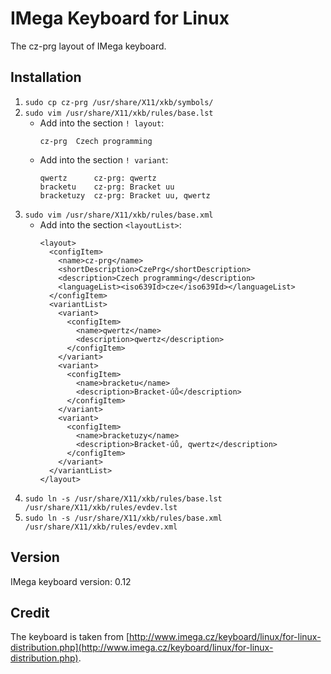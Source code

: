 # IMega Keyboard for Linux

The cz-prg layout of IMega keyboard.

## Installation
1. `sudo cp cz-prg /usr/share/X11/xkb/symbols/`
2. `sudo vim /usr/share/X11/xkb/rules/base.lst`
   * Add into the section `! layout`:
     ```text
     cz-prg  Czech programming
     ```
   * Add into the section `! variant`:
     ```text
     qwertz      cz-prg: qwertz
     bracketu    cz-prg: Bracket uu
     bracketuzy  cz-prg: Bracket uu, qwertz
     ```
3. `sudo vim /usr/share/X11/xkb/rules/base.xml`
   * Add into the section `<layoutList>`:
     ```text
     <layout>
       <configItem>
         <name>cz-prg</name>
         <shortDescription>CzePrg</shortDescription>
         <description>Czech programming</description>
         <languageList><iso639Id>cze</iso639Id></languageList>
       </configItem>
       <variantList>
         <variant>
           <configItem>
             <name>qwertz</name>
             <description>qwertz</description>
           </configItem>
         </variant>
         <variant>
           <configItem>
             <name>bracketu</name>
             <description>Bracket-úů</description>
           </configItem>
         </variant>
         <variant>
           <configItem>
             <name>bracketuzy</name>
             <description>Bracket-úů, qwertz</description>
           </configItem>
         </variant>
       </variantList>
     </layout>
     ```
4. `sudo ln -s /usr/share/X11/xkb/rules/base.lst /usr/share/X11/xkb/rules/evdev.lst`
5. `sudo ln -s /usr/share/X11/xkb/rules/base.xml /usr/share/X11/xkb/rules/evdev.xml`

## Version
IMega keyboard version: 0.12

## Credit
The keyboard is taken from [http://www.imega.cz/keyboard/linux/for-linux-distribution.php](http://www.imega.cz/keyboard/linux/for-linux-distribution.php).
